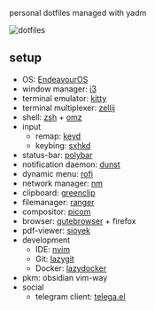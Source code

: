 personal dotfiles managed with yadm

![dotfiles](https://github.com/user-attachments/assets/a49711c1-0e2e-4777-a515-7cd4b300865b)

## setup

- OS: [EndeavourOS](https://endeavouros.com/)
- window manager: [i3](https://github.com/i3/i3)
- terminal emulator: [kitty](https://github.com/kovidgoyal/kitty)
- terminal multiplexer: [zellij](https://github.com/zellij-org/zellij)
- shell: [zsh](https://github.com/zsh-users/zsh) + [omz](https://github.com/ohmyzsh/ohmyzsh)
- input
  - remap: [keyd](https://github.com/rvaiya/keyd)
  - keybing: [sxhkd](https://github.com/baskerville/sxhkd)
- status-bar: [polybar](https://github.com/polybar/polybar)
- notification daemon: [dunst](https://github.com/dunst-project/dunst)
- dynamic menu: [rofi](https://github.com/davatorium/rofi)
- network manager: [nm](https://github.com/NetworkManager/NetworkManager)
- clipboard: [greenclip](https://github.com/erebe/greenclip)
- filemanager: [ranger](https://github.com/ranger/ranger)
- compositor: [picom](https://github.com/yshui/picom)
- browser: [qutebrowser](https://github.com/qutebrowser/qutebrowser) + firefox
- pdf-viewer: [sioyek](https://github.com/ahrm/sioyek)
- development
  - IDE: [nvim](https://github.com/neovim/neovim)
  - Git: [lazygit](https://github.com/jesseduffield/lazygit)
  - Docker: [lazydocker](https://github.com/jesseduffield/lazydocker)
- pkm: obsidian vim-way
- social
  - telegram client: [telega.el](https://github.com/zevlg/telega.el)
